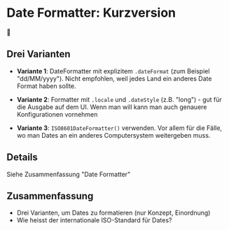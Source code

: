 # Date Formatter: Kurzversion
📅

## Drei Varianten

- **Variante 1**: DateFormatter mit explizitem `.dateFormat` (zum Beispiel "dd/MM/yyyy"). Nicht empfohlen, weil jedes Land ein anderes Date Format haben sollte.

- **Variante 2**: Formatter mit `.locale` und `.dateStyle` (z.B. "long") - gut für die Ausgabe auf dem UI. Wenn man will kann man auch genauere Konfigurationen vornehmen

- **Variante 3**: `ISO8601DateFormatter()` verwenden. Vor allem für die Fälle, wo man Dates an ein anderes Computersystem weitergeben muss.

## Details

Siehe Zusammenfassung "Date Formatter"

## Zusammenfassung

- Drei Varianten, um Dates zu formatieren (nur Konzept, Einordnung)
- Wie heisst der internationale ISO-Standard für Dates?
